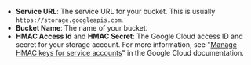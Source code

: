 - **Service URL**: The service URL for your bucket. This is usually `https://storage.googleapis.com`.
- **Bucket Name**: The name of your bucket.
- **HMAC Access Id** and **HMAC Secret**: The Google Cloud access ID and secret for your storage account. For more information, see "[Manage HMAC keys for service accounts](https://cloud.google.com/storage/docs/authentication/managing-hmackeys)" in the Google Cloud documentation.
